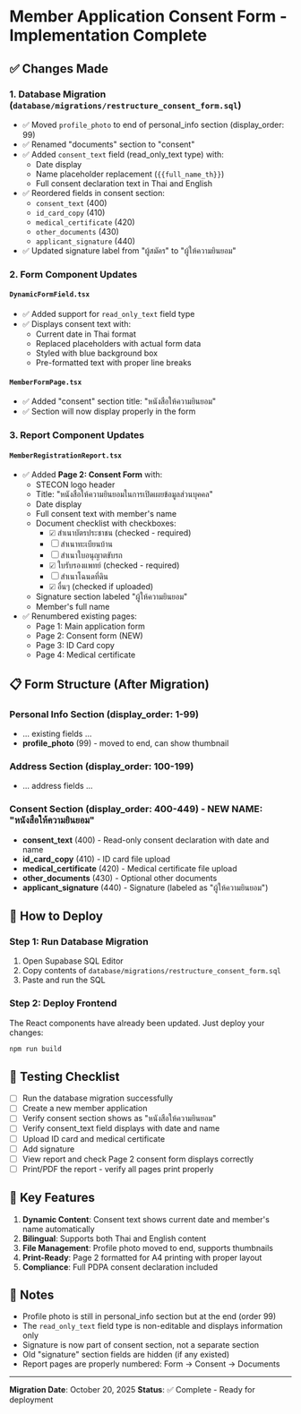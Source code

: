 # Member Application Consent Form - Implementation Complete

## ✅ Changes Made

### 1. Database Migration (`database/migrations/restructure_consent_form.sql`)
- ✅ Moved `profile_photo` to end of personal_info section (display_order: 99)
- ✅ Renamed "documents" section to "consent"
- ✅ Added `consent_text` field (read_only_text type) with:
  - Date display
  - Name placeholder replacement (`{{full_name_th}}`)
  - Full consent declaration text in Thai and English
- ✅ Reordered fields in consent section:
  - `consent_text` (400)
  - `id_card_copy` (410)
  - `medical_certificate` (420)
  - `other_documents` (430)
  - `applicant_signature` (440)
- ✅ Updated signature label from "ผู้สมัคร" to "ผู้ให้ความยินยอม"

### 2. Form Component Updates

#### `DynamicFormField.tsx`
- ✅ Added support for `read_only_text` field type
- ✅ Displays consent text with:
  - Current date in Thai format
  - Replaced placeholders with actual form data
  - Styled with blue background box
  - Pre-formatted text with proper line breaks

#### `MemberFormPage.tsx`
- ✅ Added "consent" section title: "หนังสือให้ความยินยอม"
- ✅ Section will now display properly in the form

### 3. Report Component Updates

#### `MemberRegistrationReport.tsx`
- ✅ Added **Page 2: Consent Form** with:
  - STECON logo header
  - Title: "หนังสือให้ความยินยอมในการเปิดเผยข้อมูลส่วนบุคคล"
  - Date display
  - Full consent text with member's name
  - Document checklist with checkboxes:
    - ☑ สำเนาบัตรประชาชน (checked - required)
    - ☐ สำเนาทะเบียนบ้าน
    - ☐ สำเนาใบอนุญาตขับรถ
    - ☑ ใบรับรองแพทย์ (checked - required)
    - ☐ สำเนาโฉนดที่ดิน
    - ☑ อื่นๆ (checked if uploaded)
  - Signature section labeled "ผู้ให้ความยินยอม"
  - Member's full name
- ✅ Renumbered existing pages:
  - Page 1: Main application form
  - Page 2: Consent form (NEW)
  - Page 3: ID Card copy
  - Page 4: Medical certificate

## 📋 Form Structure (After Migration)

### Personal Info Section (display_order: 1-99)
- ... existing fields ...
- **profile_photo** (99) - moved to end, can show thumbnail

### Address Section (display_order: 100-199)
- ... address fields ...

### Consent Section (display_order: 400-449) - NEW NAME: "หนังสือให้ความยินยอม"
- **consent_text** (400) - Read-only consent declaration with date and name
- **id_card_copy** (410) - ID card file upload
- **medical_certificate** (420) - Medical certificate file upload
- **other_documents** (430) - Optional other documents
- **applicant_signature** (440) - Signature (labeled as "ผู้ให้ความยินยอม")

## 🚀 How to Deploy

### Step 1: Run Database Migration
1. Open Supabase SQL Editor
2. Copy contents of `database/migrations/restructure_consent_form.sql`
3. Paste and run the SQL

### Step 2: Deploy Frontend
The React components have already been updated. Just deploy your changes:
```cmd
npm run build
```

## 🧪 Testing Checklist

- [ ] Run the database migration successfully
- [ ] Create a new member application
- [ ] Verify consent section shows as "หนังสือให้ความยินยอม"
- [ ] Verify consent_text field displays with date and name
- [ ] Upload ID card and medical certificate
- [ ] Add signature
- [ ] View report and check Page 2 consent form displays correctly
- [ ] Print/PDF the report - verify all pages print properly

## 🎯 Key Features

1. **Dynamic Content**: Consent text shows current date and member's name automatically
2. **Bilingual**: Supports both Thai and English content
3. **File Management**: Profile photo moved to end, supports thumbnails
4. **Print-Ready**: Page 2 formatted for A4 printing with proper layout
5. **Compliance**: Full PDPA consent declaration included

## 📝 Notes

- Profile photo is still in personal_info section but at the end (order 99)
- The `read_only_text` field type is non-editable and displays information only
- Signature is now part of consent section, not a separate section
- Old "signature" section fields are hidden (if any existed)
- Report pages are properly numbered: Form → Consent → Documents

---
**Migration Date**: October 20, 2025
**Status**: ✅ Complete - Ready for deployment
